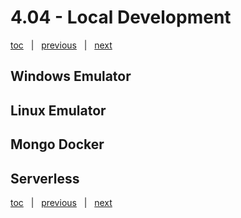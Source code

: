 # 4.04 - Local Development

[toc](June_2021.md) &nbsp; |  &nbsp; [previous](4_03_relational_to_cosmos_example.md) &nbsp; | &nbsp; [next](June_2021.md) &nbsp;


## Windows Emulator




## Linux Emulator




## Mongo Docker




## Serverless





[toc](June_2021.md) &nbsp; |  &nbsp; [previous](4_03_relational_to_cosmos_example.md) &nbsp; | &nbsp; [next](June_2021.md) &nbsp;
